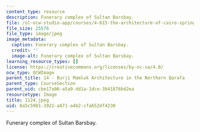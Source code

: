 ```yaml
---
content_type: resource
description: Funerary complex of Sultan Barsbay.
file: /ol-ocw-studio-app/courses/4-615-the-architecture-of-cairo-spring-2002/8a5c59013921a871a4b2cfa652df4230_1124.jpeg
file_size: 25576
file_type: image/jpeg
image_metadata:
  caption: Funerary complex of Sultan Barsbay.
  credit: ''
  image-alt: Funerary complex of Sultan Barsbay.
learning_resource_types: []
license: https://creativecommons.org/licenses/by-nc-sa/4.0/
ocw_type: OCWImage
parent_title: 14 - Burji Mamluk Architecture in the Northern Qarafa
parent_type: CourseSection
parent_uid: cbe17a06-a5a9-dd1a-1dce-3b41876bd2ea
resourcetype: Image
title: 1124.jpeg
uid: 8a5c5901-3921-a871-a4b2-cfa652df4230
---
```

Funerary complex of Sultan Barsbay.